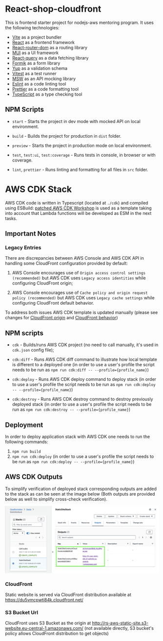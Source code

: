 # React-shop-cloudfront

This is frontend starter project for nodejs-aws mentoring program. It uses the following technologies:

- [Vite](https://vitejs.dev/) as a project bundler
- [React](https://beta.reactjs.org/) as a frontend framework
- [React-router-dom](https://reactrouterdotcom.fly.dev/) as a routing library
- [MUI](https://mui.com/) as a UI framework
- [React-query](https://react-query-v3.tanstack.com/) as a data fetching library
- [Formik](https://formik.org/) as a form library
- [Yup](https://github.com/jquense/yup) as a validation schema
- [Vitest](https://vitest.dev/) as a test runner
- [MSW](https://mswjs.io/) as an API mocking library
- [Eslint](https://eslint.org/) as a code linting tool
- [Prettier](https://prettier.io/) as a code formatting tool
- [TypeScript](https://www.typescriptlang.org/) as a type checking tool

## NPM Scripts

* `start` - Starts the project in dev mode with mocked API on local environment.

* `build` - Builds the project for production in `dist` folder.

* `preview` - Starts the project in production mode on local environment.

* `test`, `test:ui`, `test:coverage` - Runs tests in console, in browser or with coverage.

* `lint`, `prettier` - Runs linting and formatting for all files in `src` folder.

# AWS CDK Stack

AWS CDK code is written in Typescript (located at `./cdk`) and compiled using ESBuild: [patched AWS CDK Workshop](https://github.com/hazardsoft/aws-cdk-workshop) is used as a template taking into account that Lambda functions will be developed as ESM in the next tasks.

## Important Notes

### Legacy Entries

There are discrepancies between AWS Console and AWS CDK API in handling some CloudFront configuration provided by default:

1. AWS Console encourages use of `Origin access control settings (recommended)` but AWS CDK uses `Legacy access identities` while configuring CloudFront origin;

2. AWS Console encourages use of `Cache policy and origin request policy (recommended)` but AWS CDK uses `Legacy cache settings` while configuring CloudFront default behavior.

To address both issues AWS CDK template is updated manually (please see changes for [CloudFront origin](https://github.com/hazardsoft/nodejs-aws-shop-react/blob/task-2/cdk/StaticSiteConstruct.ts#L58-L59) and [CloudFront behavior](https://github.com/hazardsoft/nodejs-aws-shop-react/blob/task-2/cdk/StaticSiteConstruct.ts#L62-L65))


## NPM scripts

* `cdk` - Builds/runs AWS CDK project (no need to call manually, it's used in `cdk.json` config file);

* `cdk:diff` - Runs AWS CDK diff command to illustrate how local template is different to a deployed one (in order to use a user's profile the script needs to be run as `npm run cdk:diff -- --profile={profile_name}`)

* `cdk:deploy` - Runs AWS CDK deploy command to deploy stack (in order to use a user's profile the script needs to be run as `npm run cdk:deploy -- --profile={profile_name}`)

* `cdk:destroy` - Runs AWS CDK destroy command to destroy previously deployed stack (in order to use a user's profile the script needs to be run as `npm run cdk:destroy -- --profile={profile_name}`)

## Deployment

In order to deploy application stack with AWS CDK one needs to run the following commands:
1. `npm run build`
2. `npm run cdk:deploy` (in order to use a user's profile the script needs to be run as `npm run cdk:deploy -- --profile={profile_name}`)

## AWS CDK Outputs

To simplify verification of deployed stack corresponding outputs are added to the stack as can be seen at the image below (Both outputs are provided below as well to simplify cross-check verification).

![image](./images/stack-outputs.png)

### CloudFront

Static website is served via CloudFront distribution available at https://du5vmcpwti84k.cloudfront.net/

### S3 Bucket Url

CloudFront uses S3 Bucket as the origin at http://rs-aws-static-site.s3-website.eu-central-1.amazonaws.com/ (not available directly, S3 bucket's policy allows CloudFront distribution to get objects)